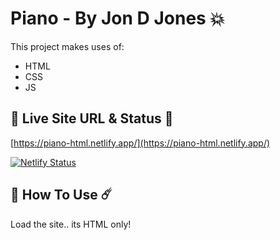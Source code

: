 # Piano - By Jon D Jones 💥

This project makes uses of:

- HTML
- CSS
- JS

## 👻 Live Site URL & Status 👺

[https://piano-html.netlify.app/](https://piano-html.netlify.app/)

[![Netlify Status](https://api.netlify.com/api/v1/badges/3f520c8b-bede-4ca9-b73e-37ef454fd55e/deploy-status)](https://app.netlify.com/sites/piano-html/deploys)

## 👾 How To Use ☄️

Load the site.. its HTML only!
